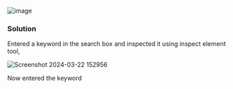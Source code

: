 ![image](https://github.com/RahulMMenon011/PortSwigger_Labs/assets/140642506/a6ef5074-bcb6-40d9-b9d8-15e0f541fafb)

### Solution

Entered a keyword in the search box and inspected it using inspect element tool,

![Screenshot 2024-03-22 152956](https://github.com/RahulMMenon011/PortSwigger_Labs/assets/140642506/07fabb8c-00ba-49b1-8a26-11d4f80d215d)

Now entered the keyword
